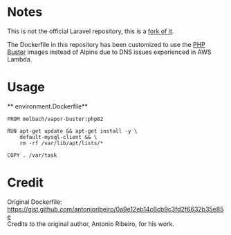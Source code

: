 # Notes

This is not the official Laravel repository, this is a [fork of it](https://github.com/laravel/vapor-dockerfiles).  

The Dockerfile in this repository has been customized to use the [PHP Buster](https://github.com/docker-library/php) images instead of Alpine due to DNS issues experienced in AWS Lambda.

# Usage

** environment.Dockerfile**
```
FROM melbach/vapor-buster:php82

RUN apt-get update && apt-get install -y \
    default-mysql-client && \
    rm -rf /var/lib/apt/lists/*

COPY . /var/task
```

# Credit

Original Dockerfile: https://gist.github.com/antonioribeiro/0a9e12eb14c6cb9c3fd2f6632b35e85e  
Credits to the original author, Antonio Ribeiro, for his work.

